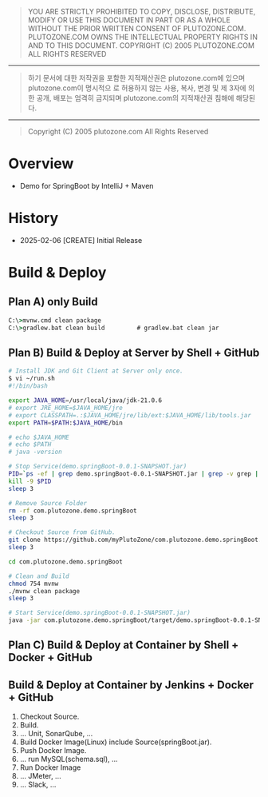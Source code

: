> YOU ARE STRICTLY PROHIBITED TO COPY, DISCLOSE, DISTRIBUTE, MODIFY OR USE THIS
DOCUMENT IN PART OR AS A WHOLE WITHOUT THE PRIOR WRITTEN CONSENT OF
PLUTOZONE.COM.
PLUTOZONE.COM OWNS THE INTELLECTUAL PROPERTY RIGHTS IN AND TO THIS DOCUMENT.
COPYRIGHT (C) 2005 PLUTOZONE.COM ALL RIGHTS RESERVED
***
> 하기 문서에 대한 저작권을 포함한 지적재산권은 plutozone.com에 있으며 plutozone.com이 명시적으
로 허용하지 않는 사용, 복사, 변경 및 제 3자에 의한 공개, 배포는 엄격히 금지되며
plutozone.com의 지적재산권 침해에 해당된다.
***
> Copyright (C) 2005 plutozone.com All Rights Reserved


# Overview
- Demo for SpringBoot by IntelliJ + Maven


# History
- 2025-02-06 [CREATE] Initial Release


# Build & Deploy
## Plan A) only Build
```cmd
C:\>mvnw.cmd clean package
C:\>gradlew.bat clean build         # gradlew.bat clean jar
```


## Plan B) Build & Deploy at Server by Shell + GitHub
```bash
# Install JDK and Git Client at Server only once.
$ vi ~/run.sh
#!/bin/bash

export JAVA_HOME=/usr/local/java/jdk-21.0.6
# export JRE_HOME=$JAVA_HOME/jre
# export CLASSPATH=.:$JAVA_HOME/jre/lib/ext:$JAVA_HOME/lib/tools.jar
export PATH=$PATH:$JAVA_HOME/bin

# echo $JAVA_HOME
# echo $PATH
# java -version

# Stop Service(demo.springBoot-0.0.1-SNAPSHOT.jar)
PID=`ps -ef | grep demo.springBoot-0.0.1-SNAPSHOT.jar | grep -v grep | awk '{print $2}'`
kill -9 $PID
sleep 3

# Remove Source Folder
rm -rf com.plutozone.demo.springBoot
sleep 3

# Checkout Source from GitHub.
git clone https://github.com/myPlutoZone/com.plutozone.demo.springBoot.git
sleep 3

cd com.plutozone.demo.springBoot

# Clean and Build
chmod 754 mvnw
./mvnw clean package
sleep 3

# Start Service(demo.springBoot-0.0.1-SNAPSHOT.jar)
java -jar com.plutozone.demo.springBoot/target/demo.springBoot-0.0.1-SNAPSHOT.jar &
```


## Plan C) Build & Deploy at Container by Shell + Docker + GitHub


## Build & Deploy at Container by Jenkins + Docker + GitHub
1. Checkout Source.
2. Build.
3. ... Unit, SonarQube, ...
4. Build Docker Image(Linux) include Source(springBoot.jar).
5. Push Docker Image.
6. ... run MySQL(schema.sql), ...
7. Run Docker Image
8. ... JMeter, ...
9. ... Slack, ...
